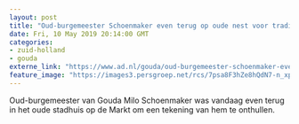 ```yaml
---
layout: post
title: "Oud-burgemeester Schoenmaker even terug op oude nest voor traditie"
date: Fri, 10 May 2019 20:14:00 GMT
categories: 
- zuid-holland 
- gouda 
externe_link: "https://www.ad.nl/gouda/oud-burgemeester-schoenmaker-even-terug-op-oude-nest-voor-traditie~ab05129c/"
feature_image: "https://images3.persgroep.net/rcs/7psa8F3hZe8hQdN7-n_xpx8cJng/diocontent/147844956/_fitwidth/400/?appId=21791a8992982cd8da851550a453bd7f&quality=0.7"
---
```


Oud-burgemeester van Gouda Milo Schoenmaker was vandaag even terug in het oude stadhuis op de Markt om een tekening van hem te onthullen.
